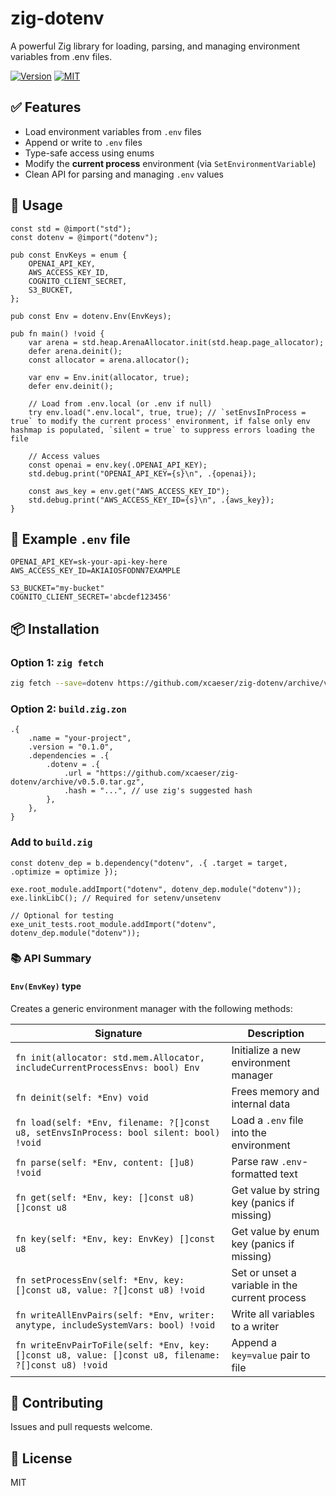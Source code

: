 # zig-dotenv

<div>

A powerful Zig library for loading, parsing, and managing environment variables from .env files.

[![Version](https://img.shields.io/badge/Zig_Version-0.14.0-orange.svg?logo=zig)](README.md)
[![MIT](https://img.shields.io/badge/License-MIT-lightgrey.svg)](LICENSE)

</div>

## ✅ Features

- Load environment variables from `.env` files
- Append or write to `.env` files
- Type-safe access using enums
- Modify the **current process** environment (via `SetEnvironmentVariable`)
- Clean API for parsing and managing `.env` values

## 🚀 Usage

```zig
const std = @import("std");
const dotenv = @import("dotenv");

pub const EnvKeys = enum {
    OPENAI_API_KEY,
    AWS_ACCESS_KEY_ID,
    COGNITO_CLIENT_SECRET,
    S3_BUCKET,
};

pub const Env = dotenv.Env(EnvKeys);

pub fn main() !void {
    var arena = std.heap.ArenaAllocator.init(std.heap.page_allocator);
    defer arena.deinit();
    const allocator = arena.allocator();

    var env = Env.init(allocator, true);
    defer env.deinit();

    // Load from .env.local (or .env if null)
    try env.load(".env.local", true, true); // `setEnvsInProcess = true` to modify the current process' environment, if false only env hashmap is populated, `silent = true` to suppress errors loading the file

    // Access values
    const openai = env.key(.OPENAI_API_KEY);
    std.debug.print("OPENAI_API_KEY={s}\n", .{openai});

    const aws_key = env.get("AWS_ACCESS_KEY_ID");
    std.debug.print("AWS_ACCESS_KEY_ID={s}\n", .{aws_key});
}
```

## 📄 Example `.env` file

```dotenv
OPENAI_API_KEY=sk-your-api-key-here
AWS_ACCESS_KEY_ID=AKIAIOSFODNN7EXAMPLE

S3_BUCKET="my-bucket"
COGNITO_CLIENT_SECRET='abcdef123456'
```

## 📦 Installation

### Option 1: `zig fetch`

```bash
zig fetch --save=dotenv https://github.com/xcaeser/zig-dotenv/archive/v0.5.0.tar.gz
```

### Option 2: `build.zig.zon`

```zig
.{
    .name = "your-project",
    .version = "0.1.0",
    .dependencies = .{
        .dotenv = .{
            .url = "https://github.com/xcaeser/zig-dotenv/archive/v0.5.0.tar.gz",
            .hash = "...", // use zig's suggested hash
        },
    },
}
```

### Add to `build.zig`

```zig
const dotenv_dep = b.dependency("dotenv", .{ .target = target, .optimize = optimize });

exe.root_module.addImport("dotenv", dotenv_dep.module("dotenv"));
exe.linkLibC(); // Required for setenv/unsetenv

// Optional for testing
exe_unit_tests.root_module.addImport("dotenv", dotenv_dep.module("dotenv"));
```

### 📚 API Summary

#### `Env(EnvKey)` type

Creates a generic environment manager with the following methods:

| Signature                                                                                            | Description                                    |
| ---------------------------------------------------------------------------------------------------- | ---------------------------------------------- |
| `fn init(allocator: std.mem.Allocator, includeCurrentProcessEnvs: bool) Env`                         | Initialize a new environment manager           |
| `fn deinit(self: *Env) void`                                                                         | Frees memory and internal data                 |
| `fn load(self: *Env, filename: ?[]const u8, setEnvsInProcess: bool silent: bool) !void`              | Load a `.env` file into the environment        |
| `fn parse(self: *Env, content: []u8) !void`                                                          | Parse raw `.env`-formatted text                |
| `fn get(self: *Env, key: []const u8) []const u8`                                                     | Get value by string key (panics if missing)    |
| `fn key(self: *Env, key: EnvKey) []const u8`                                                         | Get value by enum key (panics if missing)      |
| `fn setProcessEnv(self: *Env, key: []const u8, value: ?[]const u8) !void`                            | Set or unset a variable in the current process |
| `fn writeAllEnvPairs(self: *Env, writer: anytype, includeSystemVars: bool) !void`                    | Write all variables to a writer                |
| `fn writeEnvPairToFile(self: *Env, key: []const u8, value: []const u8, filename: ?[]const u8) !void` | Append a `key=value` pair to file              |

## 🤝 Contributing

Issues and pull requests welcome.

## 📝 License

MIT
